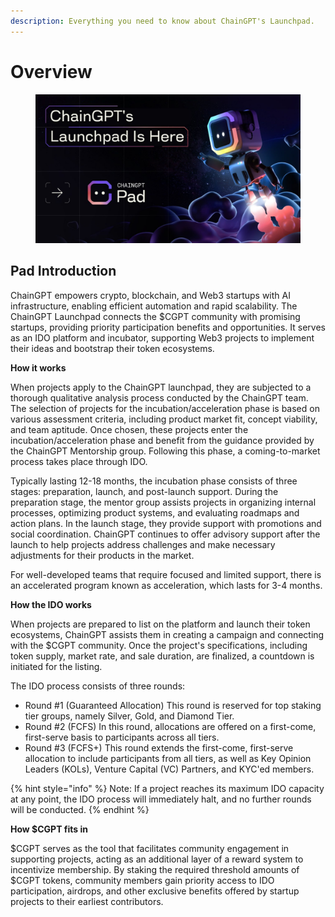 ```yaml
---
description: Everything you need to know about ChainGPT's Launchpad.
---
```


# Overview

<figure><img src="../../.gitbook/assets/2023-06-14 16.07.21.jpg" alt=""><figcaption></figcaption></figure>

## Pad Introduction

ChainGPT empowers crypto, blockchain, and Web3 startups with AI infrastructure, enabling efficient automation and rapid scalability. The ChainGPT Launchpad connects the $CGPT community with promising startups, providing priority participation benefits and opportunities. It serves as an IDO platform and incubator, supporting Web3 projects to implement their ideas and bootstrap their token ecosystems.

**How it works**

When projects apply to the ChainGPT launchpad, they are subjected to a thorough qualitative analysis process conducted by the ChainGPT team. The selection of projects for the incubation/acceleration phase is based on various assessment criteria, including product market fit, concept viability, and team aptitude. Once chosen, these projects enter the incubation/acceleration phase and benefit from the guidance provided by the ChainGPT Mentorship group. Following this phase, a coming-to-market process takes place through IDO.

Typically lasting 12-18 months, the incubation phase consists of three stages: preparation, launch, and post-launch support. During the preparation stage, the mentor group assists projects in organizing internal processes, optimizing product systems, and evaluating roadmaps and action plans. In the launch stage, they provide support with promotions and social coordination. ChainGPT continues to offer advisory support after the launch to help projects address challenges and make necessary adjustments for their products in the market.

For well-developed teams that require focused and limited support, there is an accelerated program known as acceleration, which lasts for 3-4 months.

**How the IDO works**

When projects are prepared to list on the platform and launch their token ecosystems, ChainGPT assists them in creating a campaign and connecting with the $CGPT community. Once the project's specifications, including token supply, market rate, and sale duration, are finalized, a countdown is initiated for the listing.

The IDO process consists of three rounds:

* Round #1 (Guaranteed Allocation) This round is reserved for top staking tier groups, namely Silver, Gold, and Diamond Tier.
* Round #2 (FCFS) In this round, allocations are offered on a first-come, first-serve basis to participants across all tiers.
* Round #3 (FCFS+) This round extends the first-come, first-serve allocation to include participants from all tiers, as well as Key Opinion Leaders (KOLs), Venture Capital (VC) Partners, and KYC'ed members.

{% hint style="info" %}
Note: If a project reaches its maximum IDO capacity at any point, the IDO process will immediately halt, and no further rounds will be conducted.
{% endhint %}

**How $CGPT fits in**

$CGPT serves as the tool that facilitates community engagement in supporting projects, acting as an additional layer of a reward system to incentivize membership. By staking the required threshold amounts of $CGPT tokens, community members gain priority access to IDO participation, airdrops, and other exclusive benefits offered by startup projects to their earliest contributors.
